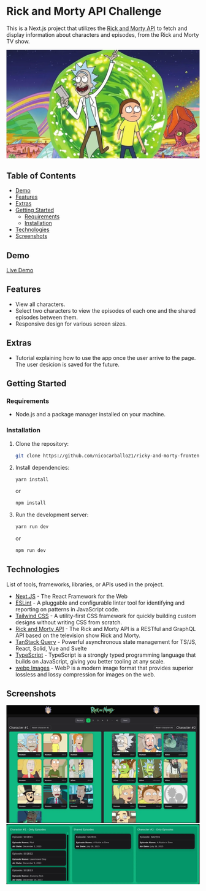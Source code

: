 # Rick and Morty API Challenge

This is a Next.js project that utilizes the [Rick and Morty API](https://rickandmortyapi.com/) to fetch and display information about characters and episodes, from the Rick and Morty TV show.

![Project Banner](./public/Rick-and-Morty-banner.webp)

## Table of Contents

- [Demo](#demo)
- [Features](#features)
- [Extras](#extras)
- [Getting Started](#getting-started)
  - [Requirements](#requirements)
  - [Installation](#installation)
- [Technologies](#technologies)
- [Screenshots](#screenshots)

## Demo

[Live Demo](https://ricky-and-morty-frontend-challenge.vercel.app/)

## Features

- View all characters.
- Select two characters to view the episodes of each one and the shared episodes between them.
- Responsive design for various screen sizes.

## Extras

- Tutorial explaining how to use the app once the user arrive to the page. The user desicion is saved for the future.

## Getting Started

### Requirements

- Node.js and a package manager installed on your machine.

### Installation

1. Clone the repository:

   ```bash
   git clone https://github.com/nicocarballo21/ricky-and-morty-frontend-challenge.git
   ```

2. Install dependencies:

   ```bash
   yarn install
   ```

   or

   ```bash
   npm install
   ```

3. Run the development server:

   ```bash
   yarn run dev
   ```

   or

   ```bash
   npm run dev
   ```

## Technologies

List of tools, frameworks, libraries, or APIs used in the project.

- [Next.JS](https://nextjs.org/) - The React Framework for the Web
- [ESLint](https://eslint.org/) - A pluggable and configurable linter tool for identifying and reporting on patterns in JavaScript code.
- [Tailwind CSS](https://tailwindcss.com/) - A utility-first CSS framework for quickly building custom designs without writing CSS from scratch.
- [Rick and Morty API](https://rickandmortyapi.com/) - The Rick and Morty API is a RESTful and GraphQL API based on the television show Rick and Morty.
- [TanStack Query](https://tanstack.com/query/v3/) - Powerful asynchronous state management for TS/JS, React, Solid, Vue and Svelte
- [TypeScript](https://www.typescriptlang.org/) - TypeScript is a strongly typed programming language that builds on JavaScript, giving you better tooling at any scale.
- [webp Images](https://developers.google.com/speed/webp?hl=es-419) - WebP is a modern image format that provides superior lossless and lossy compression for images on the web.

## Screenshots

<img src='./public/screenShoot.webp'>
<img src='./public/screenShoot_2.webp'>
